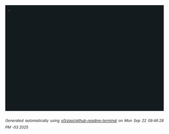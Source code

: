 <div align="justify">
<picture>
    <source media="(prefers-color-scheme: dark)" srcset="./output.gif">
    <source media="(prefers-color-scheme: light)" srcset="./output.gif">
    <img alt="GIFOS" src="output.gif">
</picture>

<sub><i>Generated automatically using [x0rzavi/github-readme-terminal](https://github.com/x0rzavi/github-readme-terminal) on Mon Sep 22 09:46:28 PM -03 2025</i></sub>

<!-- <details>
<summary>More details</summary>

</details> -->
</div>

<!-- Image deletion URL: NONE -->